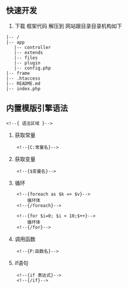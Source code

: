 快速开发
-------
1. 下载 框架代码 解压到 网站跟目录目录机构如下

```
|-- /
|-- app
   |-- controller
   |-- extends
   |-- files
   |-- plugin
   |-- config.php
|-- frame
|-- .htaccess
|-- README.md
|-- index.php
```

内置模版引擎语法
-------

`<!--{ 语法区域 }-->`

1. 获取常量

```
	<!--{C:常量名}-->
```

2. 获取变量

```
	<!--{$变量名}-->
```

3. 循环

```
	<!--{foreach as $k => $v}-->
		循环体
	<!--{/foreach}-->
	
	<!--{for $i=0; $i < 10;$++}-->
		循环体
	<!--{/for}-->
```

4. 调用函数

```
	<!--{P:函数名}-->
```

5. if语句

```
	<!--{if 表达式}-->
	<!--{/if}-->
```


